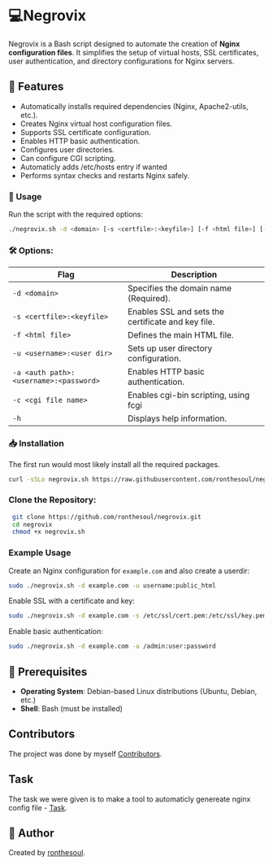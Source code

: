 # 💻Negrovix

Negrovix is a Bash script designed to automate the creation of **Nginx configuration files**. It simplifies the setup of virtual hosts, SSL certificates, user authentication, and directory configurations for Nginx servers.

## 📝 Features
- Automatically installs required dependencies (Nginx, Apache2-utils, etc.).
- Creates Nginx virtual host configuration files.
- Supports SSL certificate configuration.
- Enables HTTP basic authentication.
- Configures user directories.
- Can configure CGI scripting.
- Automaticly adds /etc/hosts entry if wanted
- Performs syntax checks and restarts Nginx safely.


### 🚀 Usage
Run the script with the required options:
```bash
./negrovix.sh -d <domain> [-s <certfile>:<keyfile>] [-f <html file>] [-u <username>:<user dir>] [-a <auth path>:<username>:<password>]
```

### 🛠️ Options:
| Flag | Description |
|------|-------------|
| `-d <domain>` | Specifies the domain name (Required). |
| `-s <certfile>:<keyfile>` | Enables SSL and sets the certificate and key file. |
| `-f <html file>` | Defines the main HTML file. |
| `-u <username>:<user dir>` | Sets up user directory configuration. |
| `-a <auth path>:<username>:<password>` | Enables HTTP basic authentication. |
| `-c <cgi file name>` | Enables cgi-bin scripting, using fcgi |
| `-h` | Displays help information. |

### 📥 Installation
The first run would most likely install all the required packages. 
```bash
curl -sSLo negrovix.sh https://raw.githubusercontent.com/ronthesoul/negrovix/refs/heads/main/negrovix.sh && chmod +x negrovix.sh
```

### Clone the Repository:
```bash
 git clone https://github.com/ronthesoul/negrovix.git
 cd negrovix
 chmod +x negrovix.sh
```

### Example Usage
Create an Nginx configuration for `example.com` and also create a userdir:
```bash
sudo ./negrovix.sh -d example.com -u username:public_html
```

Enable SSL with a certificate and key:
```bash
sudo ./negrovix.sh -d example.com -s /etc/ssl/cert.pem:/etc/ssl/key.pem
```

Enable basic authentication:
```bash
sudo ./negrovix.sh -d example.com -a /admin:user:password
```

## 🔧 Prerequisites
-  **Operating System**: Debian-based Linux distributions (Ubuntu, Debian, etc.)
-  **Shell**: Bash (must be installed)

## Contributors 
The project was done by myself [Contributors](https://github.com/ronthesoul/Negrovix/blob/main/CONTRIBUTORS.md).

## Task
The task we were given is to make a tool to automaticly genereate nginx config file - [Task](https://github.com/ronthesoul/Negrovix/blob/main/TASKS.md).

## 👤 Author
Created by [ronthesoul](https://github.com/ronthesoul).

